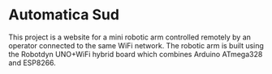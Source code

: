# Automatica Sud

This project is a website for a mini robotic arm controlled remotely by an operator connected to the same WiFi network. The robotic arm is built using the Robotdyn UNO+WiFi hybrid board which combines Arduino ATmega328 and ESP8266. 

